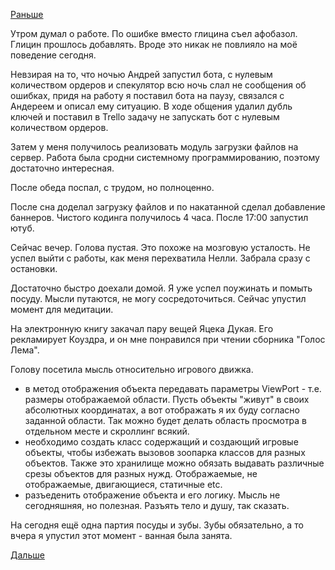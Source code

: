 [Раньше](2019.07.24.md)

Утром думал о работе.
По ошибке вместо глицина съел афобазол. Глицин прошлось добавлять. Вроде это никак не повлияло на моё поведение сегодня.

Невзирая на то, что ночью Андрей запустил бота, с нулевым количеством ордеров и спекулятор всю ночь слал не сообщения об ошибках, придя на работу я поставил бота на паузу, связался с Андереем и описал ему ситуацию. В ходе общения удалил дубль ключей и поставил в Trello задачу не запускать бот с нулевым количеством ордеров.

Затем у меня получилось реализовать модуль загрузки файлов на сервер. Работа была сродни системному программированию, поэтому достаточно интересная.

После обеда поспал, с трудом, но полноценно.

После сна доделал загрузку файлов и по накатанной сделал добавление баннеров.
Чистого кодинга получилось 4 часа.
После 17:00 запустил ютуб.

Сейчас вечер. Голова пустая. Это похоже на мозговую усталость.
Не успел выйти с работы, как меня перехватила Нелли. Забрала сразу с остановки.

Достаточно быстро доехали домой. Я уже успел поужинать и помыть посуду.
Мысли путаются, не могу сосредоточиться. Сейчас упустил момент для медитации.

На электронную книгу закачал пару вещей Яцека Дукая. Его рекламирует Коуздра, и он мне понравился при чтении сборника "Голос Лема".

Голову посетила мысль относительно игрового движка.
  - в метод отображения объекта передавать параметры ViewPort - т.е. размеры отображаемой области. Пусть объекты "живут" в своих абсолютных координатах, а вот отображать я их буду согласно заданной области. Так можно будет делать область просмотра в отдельном месте и скроллинг всякий.
  - необходимо создать класс содержащий и создающий игровые объекты, чтобы избежать вызовов зоопарка классов для разных объектов. Также это хранилище можно обязать выдавать различные срезы объектов для разных нужд. Отображаемые, не отображаемые, двигающиеся, статичные etc.
  - разъеденить отображение объекта и его логику. Мысль не сегодняшняя, но полезная. Разъять тело и душу, так сказать.

На сегодня ещё одна партия посуды и зубы. Зубы обязательно, а то вчера я упустил этот момент - ванная была занята.

[Дальше](2019.07.26.md)